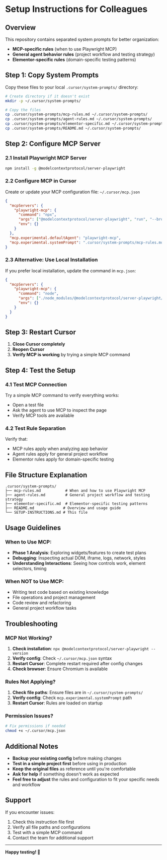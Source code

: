 # Setup Instructions for Colleagues

## Overview
This repository contains separated system prompts for better organization:
- **MCP-specific rules** (when to use Playwright MCP)
- **General agent behavior rules** (project workflow and testing strategy)
- **Elementor-specific rules** (domain-specific testing patterns)

## Step 1: Copy System Prompts

Copy these files to your local `.cursor/system-prompts/` directory:

```bash
# Create directory if it doesn't exist
mkdir -p ~/.cursor/system-prompts/

# Copy the files
cp .cursor/system-prompts/mcp-rules.md ~/.cursor/system-prompts/
cp .cursor/system-prompts/agent-rules.md ~/.cursor/system-prompts/
cp .cursor/system-prompts/elementor-specific.md ~/.cursor/system-prompts/
cp .cursor/system-prompts/README.md ~/.cursor/system-prompts/
```

## Step 2: Configure MCP Server

### 2.1 Install Playwright MCP Server
```bash
npm install -g @modelcontextprotocol/server-playwright
```

### 2.2 Configure MCP in Cursor

Create or update your MCP configuration file: `~/.cursor/mcp.json`

```json
{
  "mcpServers": {
    "playwright-mcp": {
      "command": "npx",
      "args": ["@modelcontextprotocol/server-playwright", "run", "--browser", "chromium"],
      "env": {}
    }
  },
  "mcp.experimental.defaultAgent": "playwright-mcp",
  "mcp.experimental.systemPrompt": ".cursor/system-prompts/mcp-rules.md"
}
```

### 2.3 Alternative: Use Local Installation
If you prefer local installation, update the command in `mcp.json`:

```json
{
  "mcpServers": {
    "playwright-mcp": {
      "command": "node",
      "args": ["./node_modules/@modelcontextprotocol/server-playwright/dist/index.js", "run", "--browser", "chromium"],
      "env": {}
    }
  }
}
```

## Step 3: Restart Cursor

1. **Close Cursor completely**
2. **Reopen Cursor**
3. **Verify MCP is working** by trying a simple MCP command

## Step 4: Test the Setup

### 4.1 Test MCP Connection
Try a simple MCP command to verify everything works:
- Open a test file
- Ask the agent to use MCP to inspect the page
- Verify MCP tools are available

### 4.2 Test Rule Separation
Verify that:
- MCP rules apply when analyzing app behavior
- Agent rules apply for general project workflow
- Elementor rules apply for domain-specific testing

## File Structure Explanation

```
.cursor/system-prompts/
├── mcp-rules.md           # When and how to use Playwright MCP
├── agent-rules.md         # General project workflow and testing strategy
├── elementor-specific.md  # Elementor-specific testing patterns
├── README.md             # Overview and usage guide
└── SETUP-INSTRUCTIONS.md # This file
```

## Usage Guidelines

### When to Use MCP:
- **Phase 1 Analysis**: Exploring widgets/features to create test plans
- **Debugging**: Inspecting actual DOM, iframe, logs, network, styles
- **Understanding Interactions**: Seeing how controls work, element selectors, timing

### When NOT to Use MCP:
- Writing test code based on existing knowledge
- File operations and project management
- Code review and refactoring
- General project workflow tasks

## Troubleshooting

### MCP Not Working?
1. **Check installation**: `npx @modelcontextprotocol/server-playwright --version`
2. **Verify config**: Check `~/.cursor/mcp.json` syntax
3. **Restart Cursor**: Complete restart required after config changes
4. **Check browser**: Ensure Chromium is available

### Rules Not Applying?
1. **Check file paths**: Ensure files are in `~/.cursor/system-prompts/`
2. **Verify config**: Check `mcp.experimental.systemPrompt` path
3. **Restart Cursor**: Rules are loaded on startup

### Permission Issues?
```bash
# Fix permissions if needed
chmod +x ~/.cursor/mcp.json
```

## Additional Notes

- **Backup your existing config** before making changes
- **Test in a simple project first** before using in production
- **Keep the original files** as reference until you're comfortable
- **Ask for help** if something doesn't work as expected
- **Feel free to adjust** the rules and configuration to fit your specific needs and workflow

## Support

If you encounter issues:
1. Check this instruction file first
2. Verify all file paths and configurations
3. Test with a simple MCP command
4. Contact the team for additional support

---

**Happy testing! 🚀**
